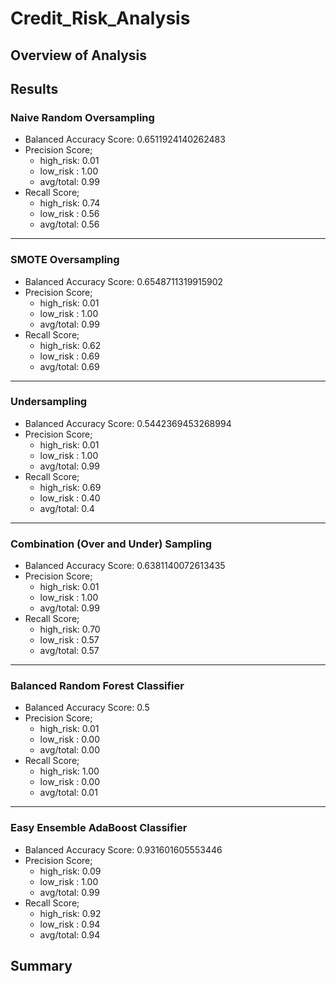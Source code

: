 # Credit_Risk_Analysis

## Overview of Analysis


## Results
### Naive Random Oversampling
* Balanced Accuracy Score: 0.6511924140262483
* Precision Score;
  * high_risk: 0.01
  * low_risk : 1.00
  * avg/total: 0.99
* Recall Score;
  * high_risk: 0.74
  * low_risk : 0.56
  * avg/total: 0.56

---

### SMOTE Oversampling
* Balanced Accuracy Score: 0.6548711319915902
* Precision Score;
  * high_risk: 0.01
  * low_risk : 1.00 
  * avg/total: 0.99
* Recall Score;
  * high_risk: 0.62
  * low_risk : 0.69
  * avg/total: 0.69

---

### Undersampling
* Balanced Accuracy Score: 0.5442369453268994
* Precision Score;
  * high_risk: 0.01
  * low_risk : 1.00
  * avg/total: 0.99
* Recall Score;
  * high_risk: 0.69
  * low_risk : 0.40
  * avg/total: 0.4

---

### Combination (Over and Under) Sampling
* Balanced Accuracy Score: 0.6381140072613435
* Precision Score;
  * high_risk: 0.01
  * low_risk : 1.00
  * avg/total: 0.99
* Recall Score;
  * high_risk: 0.70
  * low_risk : 0.57
  * avg/total: 0.57

---

### Balanced Random Forest Classifier
* Balanced Accuracy Score: 0.5
* Precision Score;
  * high_risk: 0.01
  * low_risk : 0.00
  * avg/total: 0.00
* Recall Score;
  * high_risk: 1.00
  * low_risk : 0.00
  * avg/total: 0.01

---

### Easy Ensemble AdaBoost Classifier
* Balanced Accuracy Score: 0.931601605553446
* Precision Score;
  * high_risk: 0.09
  * low_risk : 1.00
  * avg/total: 0.99
* Recall Score;
  * high_risk: 0.92
  * low_risk : 0.94
  * avg/total: 0.94


## Summary
